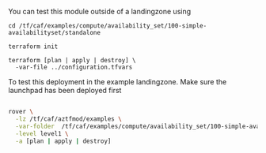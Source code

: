 You can test this module outside of a landingzone using

```
cd /tf/caf/examples/compute/availability_set/100-simple-availabilityset/standalone

terraform init

terraform [plan | apply | destroy] \
  -var-file ../configuration.tfvars 

```

To test this deployment in the example landingzone. Make sure the launchpad has been deployed first

```bash

rover \
  -lz /tf/caf/aztfmod/examples \
  -var-folder  /tf/caf/examples/compute/availability_set/100-simple-availabilityset/ \
  -level level1 \
  -a [plan | apply | destroy]

```